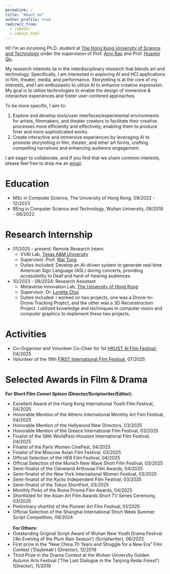 ```yaml
---
permalink: /
title: "About me"
author_profile: true
redirect_from: 
  - /about/
  - /about.html
---
```


Hi! I'm an incoming Ph.D. student at [The Hong Kong University of Science and Technology](https://hkust.edu.hk/) under the supervision of Prof. [Anyi Rao](https://anyirao.com/) and Prof. [Huamin Qu](http://huamin.org/).

My research interests lie in the interdisciplinary research that blends art and technology. Specifically, I am interested in exploring AI and HCI applications in film, theater, media, and performance. Storytelling is at the core of my interests, and I am enthusiastic to utilize AI to enhance creative expression. My goal is to utilize technologies to enable the design of immersive & interactive experiences and foster user-centered approaches. 

To be more specific, I aim to:
1. Explore and develop tools/user interfaces/experimental environments for artists, filmmakers, and theater creators to facilitate their creative processes more efficiently and effectively, enabling them to produce finer and more sophisticated works.
2. Create interactive and immersive experiences by leveraging AI to promote storytelling in film, theater, and other art forms, crafting compelling narratives and enhancing audience engagement.

I am eager to collaborate, and if you find that we share common interests, please feel free to drop me an [email](mailto:zeyu2022@connect.hku.hk).

Education
======
* MSc in Computer Science, The University of Hong Kong, 09/2022 - 12/2023
* BEng in Computer Science and Technology, Wuhan University, 09/2018 - 06/2022

Research Internship
======
* 01/2025 - present: Remote Research Intern
  * VVAI Lab, [Texas A&M University](https://www.tamu.edu/)
  * Supervisor: Prof. [Wai Tong](https://wtong2017.github.io/)
  * Duties included: Develop an AI-driven system to generate real-time American Sign Language (ASL) during concerts, providing accessibility to Deaf and hard-of-hearing audiences.
* 10/2023 - 08/2024: Research Assistant
  * Metaverse Innovation Lab, [The University of Hong Kong](https://www.hku.hk/)
  * Supervisor: Dr. [Loretta Choi](https://i.cs.hku.hk/~ykchoi/)
  * Duties included: I worked on two projects, one was a Drone-to-Drone Tracking Project, and the other was a 3D Reconstruction Project. I utilized knowledge and techniques in computer vision and computer graphics to implement these two projects.


Activities
======
* Co-Organizer and Volunteer Co-Chair for 1st [HKUST AI Film Festival](https://cveu.github.io/event/hkustfilm2025.html), 04/2025
* Volunteer of the 19th [FIRST International Film Festival](https://www.firstfilm.org.cn/en/), 07/2025

Selected Awards in Film & Drama
======
  **For Short Film *Comet Spleen* (Director/Scriptwriter/Editor):**
* Excellent Award of the Hong Kong International Youth Film Festival, 04/2025
* Honorable Mention of the Athens International Monthly Art Film Festival, 04/2025
* Honorable Mention of the Hollywood New Directors, 03/2025
* Honorable Mention of the Greece International Film Festival, 03/2025
* Finalist of the 58th WorldFest-Houston International Film Festival, 04/2025
* Finalist of the Paris Women CineFest, 04/2025
* Finalist of the Moscow Asian Film Festival, 03/2025
* Official Selection of the HER Film Festival, 04/2025
* Official Selection of the Munich New Wave Short Film Festival, 03/2025
* Semi-finalist of the Cleveland Arthouse Film Awards, 04/2025
* Semi-finalist of the New York International Women Festival, 03/2025
* Semi-finalist of the Kyoto Independent Film Festival, 03/2025
* Semi-finalist of the Tokyo ShortFest, 03/2025
* Monthly Picks of the Rome Prisma Film Awards, 04/2025
* Shortlisted for the Asian Art Film Awards Short TV Series Ceremony, 03/2025
* Preliminary shortlist of the Pioneer Art Film Festival, 01/2025
* Official Selection of the Shanghai International Short Week Summer Script Competition, 08/2024
<br> <br>
**For Others:**
* Outstanding Original Script Award of Wuhan New Youth Drama Festival (‘An Evening of the Plum Rain Season’) (Scriptwriter), 06/2022
* First prize in the “New China 70 Years and Struggle for a New Era” Film Contest (‘Daybreak’) (Director), 12/2019
* Third Prize in the Drama Contest at the Wuhan University Golden Autumn Arts Festival (‘The Last Dialogue in the Tanjong Kedai Forest’) (Director), 11/2019



